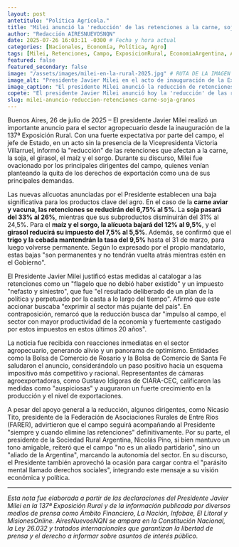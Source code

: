 ```yaml
---
layout: post
antetitulo: "Política Agrícola."
title: "Milei anunció la 'reducción' de las retenciones a la carne, soja y otros granos."
author: "Redacción AIRESNUEVOSNQN"
date: 2025-07-26 16:03:11 -0300 # Fecha y hora actual
categories: [Nacionales, Economía, Política, Agro]
tags: [Milei, Retenciones, Campo, ExposicionRural, EconomiaArgentina, Agro, Soja, Carne, Granos, PoliticaAgricola]
featured: false
featured_secondary: false
image: "/assets/images/milei-en-la-rural-2025.jpg" # RUTA DE LA IMAGEN (SUGERENCIA: 400px de ancho por 225px de alto - proporción 16:9)
image_alt: "Presidente Javier Milei en el acto de inauguración de la Exposición Rural."
image_caption: "El presidente Milei anunció la reducción de retenciones en la 137ª Exposición Rural."
copete: "El presidente Javier Milei anunció hoy la 'reducción' de las retenciones a la carne, soja y otros granos. La medida fue dada a conocer durante la inauguración de la 137ª Exposición Rural y, según el mandatario, será de carácter permanente mientras su gobierno esté en funciones. La decisión, largamente esperada por el sector agropecuario, generó diversas reacciones y expectativas."
slug: milei-anuncio-reduccion-retenciones-carne-soja-granos
---
```


Buenos Aires, 26 de julio de 2025 – El presidente Javier Milei realizó un importante anuncio para el sector agropecuario desde la inauguración de la 137ª Exposición Rural. Con una fuerte expectativa por parte del campo, el jefe de Estado, en un acto sin la presencia de la Vicepresidenta Victoria Villarruel, informó la "reducción" de las retenciones que afectan a la carne, la soja, el girasol, el maíz y el sorgo. Durante su discurso, Milei fue ovacionado por los principales dirigentes del campo, quienes venían planteando la quita de los derechos de exportación como una de sus principales demandas.

Las nuevas alícuotas anunciadas por el Presidente establecen una baja significativa para los productos clave del agro. En el caso de la **carne aviar y vacuna, las retenciones se reducirán del 6,75% al 5%**. La **soja pasará del 33% al 26%**, mientras que sus subproductos disminuirán del 31% al 24,5%. Para el **maíz y el sorgo, la alícuota bajará del 12% al 9,5%**, y el **girasol reducirá su impuesto del 7,5% al 5,5%**. Además, se confirmó que el **trigo y la cebada mantendrán la tasa del 9,5%** hasta el 31 de marzo, para luego volverse permanente. Según lo expresado por el propio mandatario, estas bajas "son permanentes y no tendrán vuelta atrás mientras estén en el Gobierno".

El Presidente Javier Milei justificó estas medidas al catalogar a las retenciones como un "flagelo que no debió haber existido" y un impuesto "nefasto y siniestro", que fue "el resultado deliberado de un plan de la política y perpetuado por la casta a lo largo del tiempo". Afirmó que este accionar buscaba "exprimir al sector más pujante del país". En contraposición, remarcó que la reducción busca dar "impulso al campo, el sector con mayor productividad de la economía y fuertemente castigado por estos impuestos en estos últimos 20 años".

La noticia fue recibida con reacciones inmediatas en el sector agropecuario, generando alivio y un panorama de optimismo. Entidades como la Bolsa de Comercio de Rosario y la Bolsa de Comercio de Santa Fe saludaron el anuncio, considerándolo un paso positivo hacia un esquema impositivo más competitivo y racional. Representantes de cámaras agroexportadoras, como Gustavo Idigoras de CIARA-CEC, calificaron las medidas como "auspiciosas" y auguraron un fuerte crecimiento en la producción y el nivel de exportaciones.

A pesar del apoyo general a la reducción, algunos dirigentes, como Nicasio Tito, presidente de la Federación de Asociaciones Rurales de Entre Ríos (FARER), advirtieron que el campo seguirá acompañando al Presidente "siempre y cuando elimine las retenciones" definitivamente. Por su parte, el presidente de la Sociedad Rural Argentina, Nicolás Pino, si bien mantuvo un tono amigable, reiteró que el campo "no es un aliado partidario", sino un "aliado de la Argentina", marcando la autonomía del sector. En su discurso, el Presidente también aprovechó la ocasión para cargar contra el "parásito mental llamado derechos sociales", integrando este mensaje a su visión económica y política.

---
*Esta nota fue elaborada a partir de las declaraciones del Presidente Javier Milei en la 137ª Exposición Rural y de la información publicada por diversos medios de prensa como Ámbito Financiero, La Nación, Infobae, El Litoral y MisionesOnline. AiresNuevosNQN se ampara en la Constitución Nacional, la Ley 26.032 y tratados internacionales que garantizan la libertad de prensa y el derecho a informar sobre asuntos de interés público.*